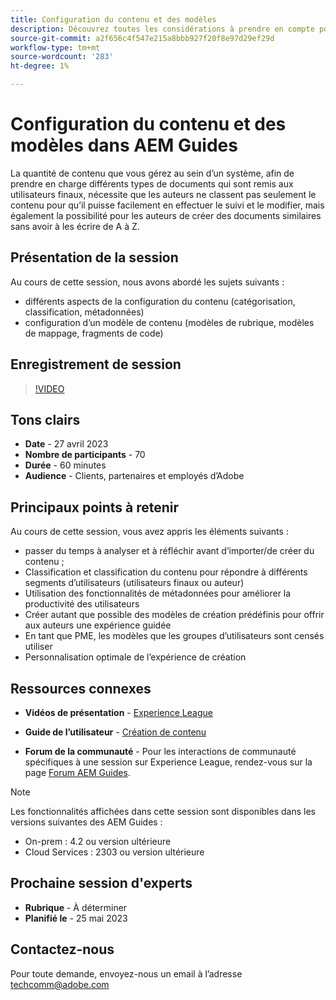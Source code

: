 ```yaml
---
title: Configuration du contenu et des modèles
description: Découvrez toutes les considérations à prendre en compte pour configurer le contenu et les modèles dans AEM Guides.
source-git-commit: a2f656c4f547e215a8bbb927f20f8e97d29ef29d
workflow-type: tm+mt
source-wordcount: '283'
ht-degree: 1%

---
```


# Configuration du contenu et des modèles dans AEM Guides

La quantité de contenu que vous gérez au sein d’un système, afin de prendre en charge différents types de documents qui sont remis aux utilisateurs finaux, nécessite que les auteurs ne classent pas seulement le contenu pour qu’il puisse facilement en effectuer le suivi et le modifier, mais également la possibilité pour les auteurs de créer des documents similaires sans avoir à les écrire de A à Z.


## Présentation de la session

Au cours de cette session, nous avons abordé les sujets suivants :
- différents aspects de la configuration du contenu (catégorisation, classification, métadonnées)
- configuration d’un modèle de contenu (modèles de rubrique, modèles de mappage, fragments de code)



## Enregistrement de session

>[!VIDEO](https://video.tv.adobe.com/v/3419004/guides-templates-author-templates?quality=12&learn=on)


## Tons clairs

- **Date** - 27 avril 2023
- **Nombre de participants** - 70
- **Durée** - 60 minutes
- **Audience** - Clients, partenaires et employés d’Adobe


## Principaux points à retenir

Au cours de cette session, vous avez appris les éléments suivants :
- passer du temps à analyser et à réfléchir avant d’importer/de créer du contenu ;
- Classification et classification du contenu pour répondre à différents segments d’utilisateurs (utilisateurs finaux ou auteur)
- Utilisation des fonctionnalités de métadonnées pour améliorer la productivité des utilisateurs
- Créer autant que possible des modèles de création prédéfinis pour offrir aux auteurs une expérience guidée
- En tant que PME, les modèles que les groupes d’utilisateurs sont censés utiliser
- Personnalisation optimale de l’expérience de création



## Ressources connexes

- **Vidéos de présentation** -  [Experience League](https://experienceleague.adobe.com/docs/experience-manager-guides-learn/videos/advanced-user-guide/folder-profiles.html)

- **Guide de l’utilisateur** - [Création de contenu](https://help.adobe.com/en_US/xml-documentation-for-adobe-experience-manager/index.html#t=DXML-master-map%2Freports-intro.html)

- **Forum de la communauté** - Pour les interactions de communauté spécifiques à une session sur Experience League, rendez-vous sur la page  [Forum AEM Guides](https://experienceleaguecommunities.adobe.com/t5/experience-manager-guides/bd-p/xml-documentation-discussions).

>[!NOTE]
>
> Les fonctionnalités affichées dans cette session sont disponibles dans les versions suivantes des AEM Guides :
> - On-prem : 4.2 ou version ultérieure
> - Cloud Services : 2303 ou version ultérieure



## Prochaine session d&#39;experts

- **Rubrique** - À déterminer
- **Planifié le** - 25 mai 2023


## Contactez-nous

Pour toute demande, envoyez-nous un email à l’adresse <techcomm@adobe.com>
